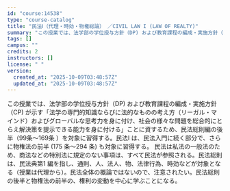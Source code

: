 ```yaml
---
id: "course:14538"
type: "course-catalog"
title: "民法Ⅰ（代理・時効・物権総論） ／CIVIL LAW I (LAW OF REALTY)"
summary: "この授業では、法学部の学位授与方針（DP) および教育課程の編成・実施方針（CP) が示す「法学の専門的知識ならびに法的なものの考え方（リーガル・マインド）およびグローバルな思考力を身に付け、社会の様々な問題を総合的にとらえ解決策を提示でき…"
tags: []
campus: ""
credits: 2
instructors: []
license: " "
version:
  created_at: "2025-10-09T03:48:57Z"
  updated_at: "2025-10-09T03:48:57Z"
---
```


この授業では、法学部の学位授与方針（DP) および教育課程の編成・実施方針（CP) が示す「法学の専門的知識ならびに法的なものの考え方（リーガル・マインド）およびグローバルな思考力を身に付け、社会の様々な問題を総合的にとらえ解決策を提示できる能力を身に付ける」ことに資するため、民法総則編の後半（99条～169条 ）を対象に習得する。民法I は、民法入門に続く部分で、さらに物権法の前半 (175 条～294 条) も対象に習得する。 民法は私法の一般法のため、商法などの特別法に規定のない事項は、すべて民法が参照される。民法総則は、民法典第1 編を指し、通則、人、法人、物、法律行為、時効などが対象となる（授業は代理から）。民法全体の概論ではないので、注意されたい。民法総則の後半と物権法の前半の、権利の変動を中心に学ぶことになる。
